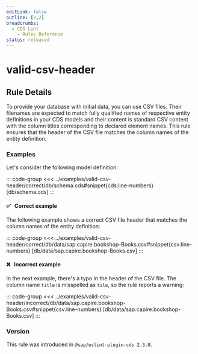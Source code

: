 ```yaml
---
editLink: false
outline: [2,2]
breadcrumbs:
  - CDS Lint
    - Rules Reference
status: released
---
```


<script setup>
  import PlaygroundBadge from '../../../.vitepress/theme/components/PlaygroundBadge.vue'
</script>

# valid-csv-header

## Rule Details

To provide your database with initial data, you can use CSV files. Their filenames are expected to match fully qualified names of respective entity definitions in your CDS models and their content is standard CSV content with the column titles corresponding to declared element names. This rule ensures that the header of the CSV file matches the column names of the entity definition.

### Examples

Let's consider the following model definition:

::: code-group
<<< ../examples/valid-csv-header/correct/db/schema.cds#snippet{cds:line-numbers} [db/schema.cds]
:::

#### ✅ &nbsp; Correct example

The following example shows a correct CSV file header that matches the column names of the entity definition:

::: code-group
<<< ../examples/valid-csv-header/correct/db/data/sap.capire.bookshop-Books.csv#snippet{csv:line-numbers} [db/data/sap.capire.bookshop-Books.csv]
:::
<PlaygroundBadge
  name="valid-csv-header"
  kind="correct"
  :rules="{'@sap/cds/valid-csv-header': ['warn', 'show']}"
  :files="['db/schema.cds', 'db/data/sap.capire.bookshop-Books.csv']"
/>

#### ❌ &nbsp; Incorrect example

In the next example, there's a typo in the header of the CSV file. The column name `title` is misspelled as `tile`, so the rule reports a warning:

::: code-group
<<< ../examples/valid-csv-header/incorrect/db/data/sap.capire.bookshop-Books.csv#snippet{csv:line-numbers} [db/data/sap.capire.bookshop-Books.csv]
:::
<PlaygroundBadge
  name="valid-csv-header"
  kind="incorrect"
  :rules="{'@sap/cds/valid-csv-header': ['warn', 'show']}"
  :files="['db/schema.cds', 'db/data/sap.capire.bookshop-Books.csv']"
/>

### Version
This rule was introduced in `@sap/eslint-plugin-cds 2.3.0`.